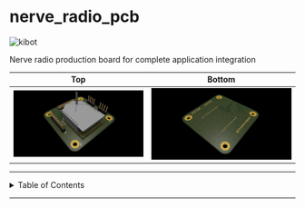 # nerve_radio_pcb

![kibot](https://github.com/danielljeon/nerve_radio_pcb/actions/workflows/kibot.yaml/badge.svg)

Nerve radio production board for complete application integration

| Top                                                      | Bottom                                                         |
|----------------------------------------------------------|----------------------------------------------------------------|
| ![nerve_radio_pcb-top.png](docs/nerve_radio_pcb-top.png) | ![nerve_radio_pcb-bottom.png](docs/nerve_radio_pcb-bottom.png) |

---

<details markdown="1">
  <summary>Table of Contents</summary>

<!-- TOC -->
* [nerve_radio_pcb](#nerve_radio_pcb)
<!-- TOC -->

</details>

---

